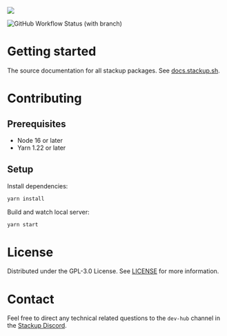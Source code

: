![](https://i.imgur.com/P6ZBVNN.png)

![GitHub Workflow Status (with branch)](https://img.shields.io/github/actions/workflow/status/stackup-wallet/docs/pipeline.yml?branch=main)

# Getting started

The source documentation for all stackup packages. See [docs.stackup.sh](https://docs.stackup.sh/).

# Contributing

## Prerequisites

- Node 16 or later
- Yarn 1.22 or later

## Setup

Install dependencies:

```bash
yarn install
```

Build and watch local server:

```bash
yarn start
```

# License

Distributed under the GPL-3.0 License. See [LICENSE](./LICENSE) for more information.

# Contact

Feel free to direct any technical related questions to the `dev-hub` channel in the [Stackup Discord](https://discord.gg/VTjJGvMNyW).
